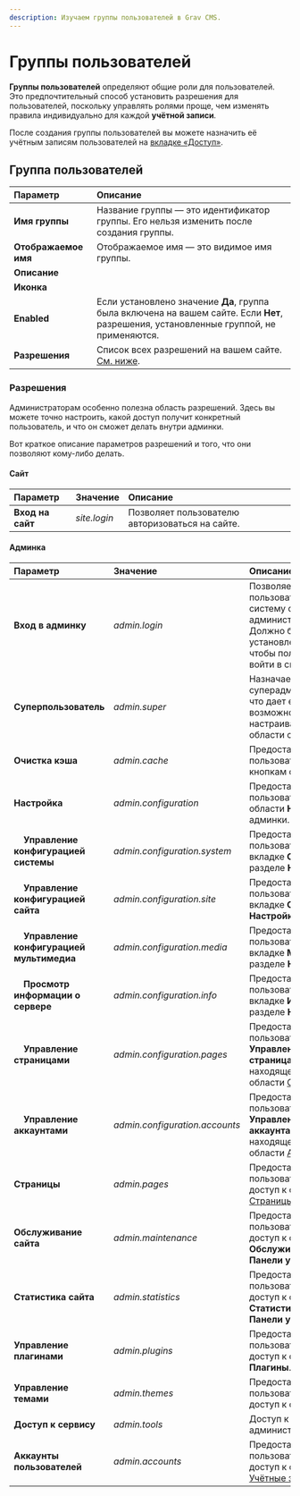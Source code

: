 ```yaml
---
description: Изучаем группы пользователей в Grav CMS.
---
```


# Группы пользователей

**Группы пользователей** определяют общие роли для пользователей. Это предпочтительный способ установить разрешения для пользователей, поскольку управлять ролями проще, чем изменять правила индивидуально для каждой **учётной записи**.

После создания группы пользователей вы можете назначить её учётным записям пользователей на [вкладке «Доступ»](../users/#vkladka-dostupa).

## Группа пользователей

| Параметр                      | Описание    |
| :-----                        | :-----      |
| **Имя группы** | Название группы — это идентификатор группы. Его нельзя изменить после создания группы. |
| **Отображаемое имя** | Отображаемое имя — это видимое имя группы. |
| **Описание** |  |
| **Иконка** |  |
| **Enabled** | Если установлено значение **Да**, группа была включена на вашем сайте. Если **Нет**, разрешения, установленные группой, не применяются. |
| **Разрешения** | Список всех разрешений на вашем сайте. [См. ниже](#razresheniia). |

### Разрешения

Администраторам особенно полезна область разрешений. Здесь вы можете точно настроить, какой доступ получит конкретный пользователь, и что он сможет делать внутри админки.

Вот краткое описание параметров разрешений и того, что они позволяют кому-либо делать.

#### Сайт

| Параметр                              | Значение                      | Описание                                                          |
| :-----                                | :-----                        | :-----                                                            |
| **Вход на сайт**                      | *site.login*                  | Позволяет пользователю авторизоваться на сайте.                   |

#### Админка

| Параметр                              | Значение                      | Описание                                                          |
| :-----                                | :-----                        | :-----                                                            |
| **Вход в админку**                    | *admin.login*                 | Позволяет пользователю войти в систему с правами администратора. Должно быть установлено на **Да**, чтобы пользователь мог войти в систему. |
| **Суперпользователь**                        | *admin.super*                 | Назначает пользователя суперадминистратором, что дает ему возможность видеть и настраивать все области сайта.. |
| **Очистка кэша**                       | *admin.cache*                 | Предоставляет пользователю доступ к кнопкам сброса кэша.                |
| **Настройка**                     | *admin.configuration*         | Предоставляет пользователю доступ к области **Настройка** админки. |
| &nbsp; &nbsp; **Управление конфигурацией системы** | *admin.configuration.system* | Предоставляет пользователю доступ к вкладке **Система** в разделе **Настройка**.             |
| &nbsp; &nbsp; **Управление конфигурацией сайта**  | *admin.configuration.site*    | Предоставляет пользователю доступ к вкладке **Сайт** в разделе **Настройка**.               |
| &nbsp; &nbsp; **Управление конфигурацией мультимедиа** | *admin.configuration.media*   | Предоставляет пользователю доступ к вкладке **Медиа** в разделе **Настройка**.              |
| &nbsp; &nbsp; **Просмотр информации о сервере** | *admin.configuration.info* | Предоставляет пользователю доступ к вкладке **Информация** в разделе **Настройка**.               |
| &nbsp; &nbsp; **Управление страницами** | *admin.configuration.pages*   | Предоставляет пользователю доступ к **Управлению страницами**, находящейся внутри области [Страницы](../../page/configuration).  |
| &nbsp; &nbsp; **Управление аккаунтами** | *admin.configuration.accounts*   | Предоставляет пользователю доступ к **Управлению аккаунтами**, находящейся внутри области [Аккаунты](../configuration).  |
| **Страницы**                             | *admin.pages*                 | Предоставляет пользователю полный доступ к области [Страницы](../../page).    |
| **Обслуживание сайта**                  | *admin.maintenance*           | Предоставляет пользователю полный доступ к области **Обслуживание** внутри **Панели управления**.                              |
| **Статистика сайта**                   | *admin.statistics*            | Предоставляет пользователю полный доступ к области **Статистика** внутри **Панели управления**.                               |
| **Управление плагинами**                    | *admin.plugins*               | Предоставляет пользователю полный доступ к области **Плагины**.                                                      |
| **Управление темами**                     | *admin.themes*                | Предоставляет пользователю полный доступ к области **Темы**.                                                       |
| **Доступ к сервису**                   | *admin.tools*                 | Доступ к инструментам администратора. |
| **Аккаунты пользователей**                     | *admin.accounts*              | Предоставляет пользователю полный доступ к области [Учётные записи](../accounts).    |


